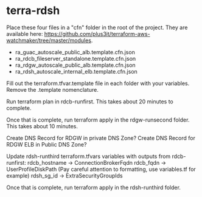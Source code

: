 # terra-rdsh

Place these four files in a "cfn" folder in the root of the project.  They are available here: https://github.com/plus3it/terraform-aws-watchmaker/tree/master/modules.

* ra_guac_autoscale_public_alb.template.cfn.json
* ra_rdcb_fileserver_standalone.template.cfn.json
* ra_rdgw_autoscale_public_alb.template.cfn.json
* ra_rdsh_autoscale_internal_elb.template.cfn.json


Fill out the terraform.tfvar.template file in each folder with your variables.  Remove the .template nomenclature.

Run terraform plan in rdcb-runfirst.  This takes about 20 minutes to complete.

Once that is complete, run terraform apply in the rdgw-runsecond folder.  This takes about 10 minutes.

Create DNS Record for RDGW in private DNS Zone?
Create DNS Record for RDGW ELB in Public DNS Zone?

Update rdsh-runthird terraform.tfvars variables with outputs from rdcb-runfirst: 
rdcb_hostname -> ConnectionBrokerFqdn
rdcb_fqdn -> UserProfileDiskPath (Pay careful attention to formatting, use variables.tf for example)
rdsh_sg_id -> ExtraSecurityGroupIds

Once that is complete, run terraform apply in the rdsh-runthird folder.
